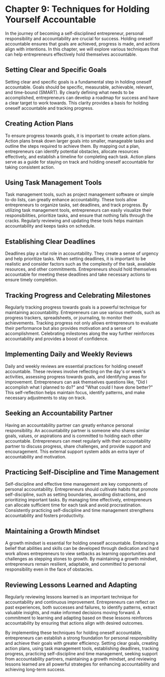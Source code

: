 Chapter 9: Techniques for Holding Yourself Accountable
======================================================

In the journey of becoming a self-disciplined entrepreneur, personal responsibility and accountability are crucial for success. Holding oneself accountable ensures that goals are achieved, progress is made, and actions align with intentions. In this chapter, we will explore various techniques that can help entrepreneurs effectively hold themselves accountable.

**Setting Clear and Specific Goals**
------------------------------------

Setting clear and specific goals is a fundamental step in holding oneself accountable. Goals should be specific, measurable, achievable, relevant, and time-bound (SMART). By clearly defining what needs to be accomplished, entrepreneurs can develop a roadmap for success and have a clear target to work towards. This clarity provides a basis for holding oneself accountable and tracking progress.

**Creating Action Plans**
-------------------------

To ensure progress towards goals, it is important to create action plans. Action plans break down larger goals into smaller, manageable tasks and outline the steps required to achieve them. By mapping out a plan, entrepreneurs can identify potential obstacles, allocate resources effectively, and establish a timeline for completing each task. Action plans serve as a guide for staying on track and holding oneself accountable for taking consistent action.

**Using Task Management Tools**
-------------------------------

Task management tools, such as project management software or simple to-do lists, can greatly enhance accountability. These tools allow entrepreneurs to organize tasks, set deadlines, and track progress. By utilizing task management tools, entrepreneurs can easily visualize their responsibilities, prioritize tasks, and ensure that nothing falls through the cracks. Regularly reviewing and updating these tools helps maintain accountability and keeps tasks on schedule.

**Establishing Clear Deadlines**
--------------------------------

Deadlines play a vital role in accountability. They create a sense of urgency and help prioritize tasks. When setting deadlines, it is important to be realistic and consider factors such as the complexity of the task, available resources, and other commitments. Entrepreneurs should hold themselves accountable for meeting these deadlines and take necessary actions to ensure timely completion.

**Tracking Progress and Celebrating Milestones**
------------------------------------------------

Regularly tracking progress towards goals is a powerful technique for maintaining accountability. Entrepreneurs can use various methods, such as progress trackers, spreadsheets, or journaling, to monitor their achievements. Tracking progress not only allows entrepreneurs to evaluate their performance but also provides motivation and a sense of accomplishment. Celebrating milestones along the way further reinforces accountability and provides a boost of confidence.

**Implementing Daily and Weekly Reviews**
-----------------------------------------

Daily and weekly reviews are essential practices for holding oneself accountable. These reviews involve reflecting on the day's or week's activities, assessing progress towards goals, and identifying areas for improvement. Entrepreneurs can ask themselves questions like, "Did I accomplish what I planned to do?" and "What could I have done better?" This self-reflection helps maintain focus, identify patterns, and make necessary adjustments to stay on track.

**Seeking an Accountability Partner**
-------------------------------------

Having an accountability partner can greatly enhance personal responsibility. An accountability partner is someone who shares similar goals, values, or aspirations and is committed to holding each other accountable. Entrepreneurs can meet regularly with their accountability partner to discuss progress, share challenges, and provide support and encouragement. This external support system adds an extra layer of accountability and motivation.

**Practicing Self-Discipline and Time Management**
--------------------------------------------------

Self-discipline and effective time management are key components of personal accountability. Entrepreneurs should cultivate habits that promote self-discipline, such as setting boundaries, avoiding distractions, and prioritizing important tasks. By managing time effectively, entrepreneurs can allocate sufficient time for each task and avoid procrastination. Consistently practicing self-discipline and time management strengthens accountability and fosters productivity.

**Maintaining a Growth Mindset**
--------------------------------

A growth mindset is essential for holding oneself accountable. Embracing a belief that abilities and skills can be developed through dedication and hard work allows entrepreneurs to view setbacks as learning opportunities and challenges as stepping stones to growth. By maintaining a growth mindset, entrepreneurs remain resilient, adaptable, and committed to personal responsibility even in the face of obstacles.

**Reviewing Lessons Learned and Adapting**
------------------------------------------

Regularly reviewing lessons learned is an important technique for accountability and continuous improvement. Entrepreneurs can reflect on past experiences, both successes and failures, to identify patterns, extract valuable insights, and make informed decisions moving forward. A commitment to learning and adapting based on these lessons reinforces accountability by ensuring that actions align with desired outcomes.

By implementing these techniques for holding oneself accountable, entrepreneurs can establish a strong foundation for personal responsibility and achieve their goals with greater efficiency. Setting clear goals, creating action plans, using task management tools, establishing deadlines, tracking progress, practicing self-discipline and time management, seeking support from accountability partners, maintaining a growth mindset, and reviewing lessons learned are all powerful strategies for enhancing accountability and achieving long-term success.

